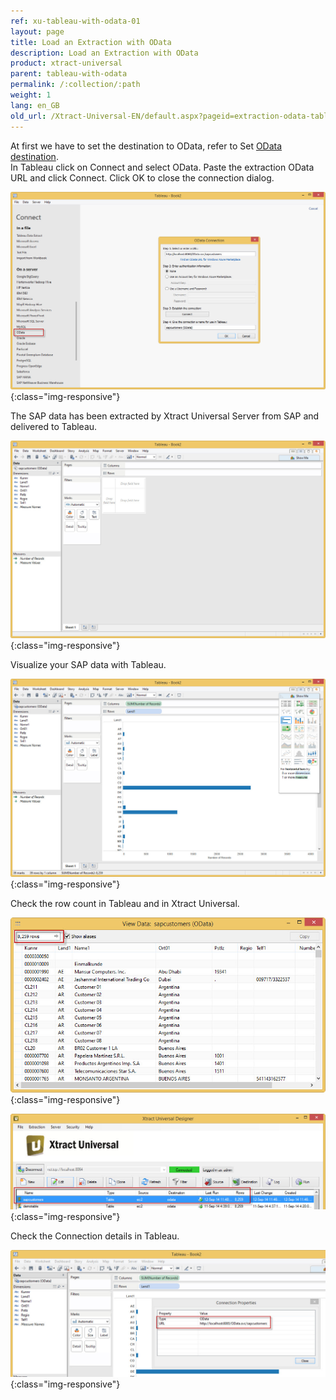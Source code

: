 ```yaml
---
ref: xu-tableau-with-odata-01
layout: page
title: Load an Extraction with OData
description: Load an Extraction with OData
product: xtract-universal
parent: tableau-with-odata
permalink: /:collection/:path
weight: 1
lang: en_GB
old_url: /Xtract-Universal-EN/default.aspx?pageid=extraction-odata-tableau
---
```


At first we have to set the destination to OData, refer to Set [OData destination](../../odata/set-odata-destination).<br>
In Tableau click on Connect and select OData. Paste the extraction OData URL and click Connect. Click OK to close the connection dialog.

![Tableau-Connect-OData](/img/content/Tableau-Connect-OData.jpg){:class="img-responsive"}

The SAP data has been extracted by Xtract Universal Server from SAP and delivered to Tableau.

![Tableau-Data-Extracted](/img/content/Tableau-Data-Extracted.jpg){:class="img-responsive"}

Visualize your SAP data with Tableau.

![Tableau-Data-Chart](/img/content/Tableau-Data-Chart.jpg){:class="img-responsive"}

Check the row count in Tableau and in Xtract Universal.

![Tableau-RowCount](/img/content/Tableau-RowCount.jpg){:class="img-responsive"}

![XU-OData-Extraction-Result](/img/content/XU-OData-Extraction-Result.jpg){:class="img-responsive"}

Check the Connection details in Tableau.

![Tableau-Connection-Property](/img/content/Tableau-Connection-Property.jpg){:class="img-responsive"}